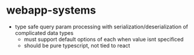 # webapp-systems

- type safe query param processing with serialization/deserialization of complicated data types
  - must support default options of each when value isnt specificed
  - should be pure typescript, not tied to react
